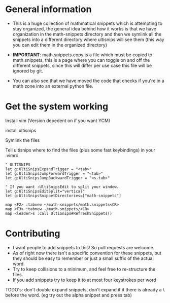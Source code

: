 # General information
* This is a huge collection of mathmatical snippets which is attempting to stay organized, the general idea behind how it works is that we have organization in the math-snippets directory and then we symlink all the snippets into a different directory where ultisnips will see them (this way you can edit them in the organized directory)

* __IMPORTANT__: math.snippets.copy is a file which must be copied to math.snippets, this is a page where you can toggle on and off the different snippets, since this will differ per use case this file will be ignored by git.

* You can also see that we have moved the code that checks if you're in a math zone into an external python file.


# Get the system working

Install vim (Version depedent on if you want YCM)

install ultisnips

Symlink the files

Tell ultisnips where to find the files (plus some fast keybindings) in your .vimrc

```
" ULTISNIPS
let g:UltiSnipsExpandTrigger = "<tab>"
let g:UltiSnipsJumpForwardTrigger = "<tab>"
let g:UltiSnipsJumpBackwardTrigger = "<s-tab>"

" If you want :UltiSnipsEdit to split your window.
let g:UltiSnipsEditSplit="vertical"
let g:UltiSnipsSnippetDirectories=["math-snippets"]

map <F2> :tabnew ~/math-snippets/math.snippets<CR>
map <F3> :tabnew ~/math-snippets/<CR>
map <leader>s :call UltiSnips#RefreshSnippets()
```

# Contributing
* I want people to add snippets to this! So pull requests are welcome. 
* As of right now there isn't a specific convention for these snippets, but they should be easy to remember or just a small suffix of the actual word.
* Try to keep collisions to a minimum, and feel free to re-structure the files.
* If you add snippets try to keep it to at most four keystrokes per word


TODO's:
don't double expand snippets, don't expand if it there is already a \ before the word. (eg try out the alpha snippet and press tab)

